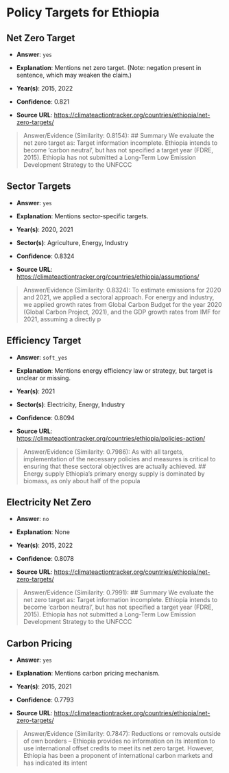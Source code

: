 # Policy Targets for Ethiopia


## Net Zero Target

- **Answer**: `yes`

- **Explanation**: Mentions net zero target. (Note: negation present in sentence, which may weaken the claim.)

- **Year(s)**: 2015, 2022

- **Confidence**: 0.821

- **Source URL**: https://climateactiontracker.org/countries/ethiopia/net-zero-targets/

> Answer/Evidence (Similarity: 0.8154): ## Summary   We evaluate the net zero target as: Target information incomplete. Ethiopia intends to become ‘carbon neutral’, but has not specified a target year (FDRE, 2015). Ethiopia has not submitted a Long-Term Low Emission Development Strategy to the UNFCCC 


## Sector Targets

- **Answer**: `yes`

- **Explanation**: Mentions sector-specific targets.

- **Year(s)**: 2020, 2021

- **Sector(s)**: Agriculture, Energy, Industry

- **Confidence**: 0.8324

- **Source URL**: https://climateactiontracker.org/countries/ethiopia/assumptions/

> Answer/Evidence (Similarity: 0.8324): To estimate emissions for 2020 and 2021, we applied a sectoral approach. For energy and industry, we applied growth rates from Global Carbon Budget for the year 2020 (Global Carbon Project, 2021), and the GDP growth rates from IMF for 2021, assuming a directly p


## Efficiency Target

- **Answer**: `soft_yes`

- **Explanation**: Mentions energy efficiency law or strategy, but target is unclear or missing.

- **Year(s)**: 2021

- **Sector(s)**: Electricity, Energy, Industry

- **Confidence**: 0.8094

- **Source URL**: https://climateactiontracker.org/countries/ethiopia/policies-action/

> Answer/Evidence (Similarity: 0.7986): As with all targets, implementation of the necessary policies and measures is critical to ensuring that these sectoral objectives are actually achieved. ## Energy supply   Ethiopia’s primary energy supply is dominated by biomass, as only about half of the popula


## Electricity Net Zero

- **Answer**: `no`

- **Explanation**: None

- **Year(s)**: 2015, 2022

- **Confidence**: 0.8078

- **Source URL**: https://climateactiontracker.org/countries/ethiopia/net-zero-targets/

> Answer/Evidence (Similarity: 0.7991): ## Summary   We evaluate the net zero target as: Target information incomplete. Ethiopia intends to become ‘carbon neutral’, but has not specified a target year (FDRE, 2015). Ethiopia has not submitted a Long-Term Low Emission Development Strategy to the UNFCCC 


## Carbon Pricing

- **Answer**: `yes`

- **Explanation**: Mentions carbon pricing mechanism.

- **Year(s)**: 2015, 2021

- **Confidence**: 0.7793

- **Source URL**: https://climateactiontracker.org/countries/ethiopia/net-zero-targets/

> Answer/Evidence (Similarity: 0.7847): Reductions or removals outside of own borders – Ethiopia provides no information on its intention to use international offset credits to meet its net zero target. However, Ethiopia has been a proponent of international carbon markets and has indicated its intent
